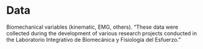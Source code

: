 # Data 
Biomechanical variables (kinematic, EMG, others). “These data were collected during the development of various research projects conducted in the Laboratorio Integrativo de Biomecánica y Fisiología del Esfuerzo.”
